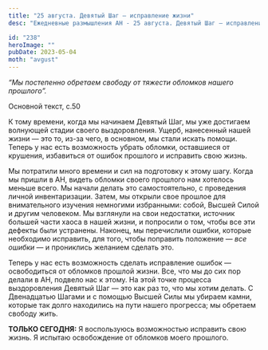```yaml
---
title: "25 августа. Девятый Шаг — исправление жизни"
desc: "Ежедневные размышления АН - 25 августа. Девятый Шаг — исправление жизни"

id: "238"
heroImage: ""
pubDate: 2023-05-04
moth: "avgust"
---
```


_“Мы постепенно обретаем свободу от тяжести обломков нашего прошлого”._

Основной текст, с.50

К тому времени, когда мы начинаем Девятый Шаг, мы уже достигаем волнующей
стадии своего выздоровления. Ущерб, нанесенный нашей жизни — это то, из-за
чего, в основном, мы стали искать помощи. Теперь у нас есть возможность убрать
обломки, оставшиеся от крушения, избавиться от ошибок прошлого и исправить
свою жизнь.

Мы потратили много времени и сил на подготовку к этому шагу. Когда мы пришли в
АН, видеть обломки своего прошлого нам хотелось меньше всего. Мы начали делать
это самостоятельно, с проведения личной инвентаризации. Затем, мы открыли свое
прошлое для внимательного изучения немногими избранными: собой, Высшей Силой и
другим человеком. Мы взглянули на свои недостатки, источник большей части
хаоса в нашей жизни, и попросили о том, чтобы все эти дефекты были устранены.
Наконец, мы перечислили ошибки, которые необходимо исправить, для того, чтобы
поправить положение — _все ошибки_ — и прониклись желанием сделать это.

Теперь у нас есть возможность сделать исправление ошибок — освободиться от
обломков прошлой жизни. Все, что мы до сих пор делали в АН, подвело нас к
этому. На этой точке процесса выздоровления Девятый Шаг — это как раз то, что
мы хотим делать. С Двенадцатью Шагами и с помощью Высшей Силы мы убираем
камни, которые так долго находились на пути нашего прогресса; мы обретаем
свободу жить.

**ТОЛЬКО СЕГОДНЯ:** Я воспользуюсь возможностью исправить свою жизнь. Я
испытаю освобождение от обломков моего прошлого.

